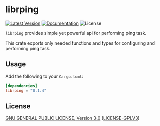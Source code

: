 # librping

[![Latest Version]][crates.io] [![Documentation]][docs.rs] ![License]

`librping` provides simple yet powerful api for performing ping task.

This crate exports only needed functions and types for configuring and performing ping task.

## Usage

Add the following to your `Cargo.toml`:

```toml
[dependencies]
librping = "0.1.4"
```
## License

[GNU GENERAL PUBLIC LICENSE, Version 3.0](http://www.gnu.org/licenses/gpl-3.0.html)
  ([LICENSE-GPLV3](https://github.com/toorajtaraz/librping/blob/master/LICENSE))



[crates.io]: https://crates.io/crates/librping
[Latest Version]: https://img.shields.io/crates/v/librping.svg
[Documentation]: https://docs.rs/librping/badge.svg
[docs.rs]: https://docs.rs/librping
[License]: https://img.shields.io/crates/l/librping.svg
[docs.master]: https://rust-lang.github.io/librping

